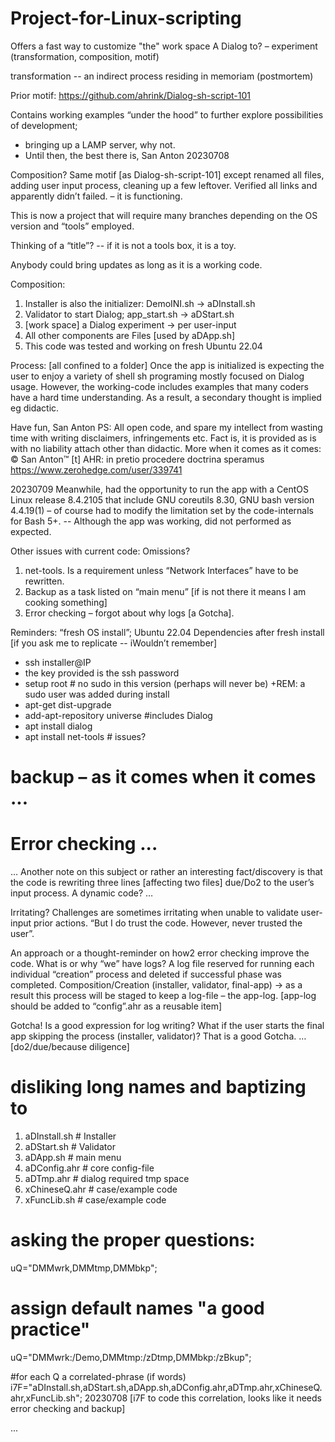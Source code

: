 # Project-for-Linux-scripting
Offers a fast way to customize "the" work space 
A Dialog to? – experiment (transformation, composition, motif)

transformation -- an indirect process residing in memoriam (postmortem)

Prior motif: https://github.com/ahrink/Dialog-sh-script-101

Contains working examples “under the hood” to further explore possibilities of development; 
- bringing up a LAMP server, why not. 
- Until then, the best there is,
San Anton 20230708

Composition? Same motif [as Dialog-sh-script-101] except renamed all files, adding user input process, cleaning up a few leftover. Verified all links and apparently didn’t failed. – it is functioning.

This is now a project that will require many branches depending on the OS version and “tools” employed. 

Thinking of a “title”? -- if it is not a tools box, it is a toy.

Anybody could bring updates as long as it is a working code. 

Composition:
1. Installer is also the initializer: DemoINI.sh -> aDInstall.sh
2. Validator to start Dialog; app_start.sh -> aDStart.sh
3. [work space] a Dialog experiment -> per user-input
4. All other components are Files [used by aDApp.sh]
5. This code was tested and working on fresh Ubuntu 22.04

Process: [all confined to a folder]
Once the app is initialized is expecting the user to enjoy a variety of shell sh programing mostly focused on Dialog usage. However, the working-code includes examples that many coders have a hard time understanding. As a result, a secondary thought is implied eg didactic.

Have fun,
San Anton
PS: All open code, and spare my intellect from wasting time with writing disclaimers, infringements etc.
Fact is, it is provided as is with no liability attach other than didactic.
More when it comes as it comes:
© San Anton™ [t] AHR: in pretio procedere doctrina speramus
        https://www.zerohedge.com/user/339741

20230709 Meanwhile, had the opportunity to run the app with a CentOS Linux release 8.4.2105 that include GNU coreutils 8.30, GNU bash version 4.4.19(1) – of course had to modify the limitation set by the code-internals for Bash 5+. -- Although the app was working, did not performed as expected.

Other issues with current code: Omissions? 
1. net-tools. Is a requirement unless “Network Interfaces” have to be rewritten.
2. Backup as a task listed on “main menu” [if is not there it means I am cooking something]
3. Error checking – forgot about why logs [a Gotcha].

Reminders: “fresh OS install”;
Ubuntu 22.04 Dependencies after fresh install
[if you ask me to replicate -- iWouldn’t remember]
- ssh installer@IP
- the key provided is the ssh password
- setup root # no sudo in this version (perhaps will never be)
   +REM: a sudo user was added during install
- apt-get dist-upgrade
- add-apt-repository universe #includes Dialog
- apt install dialog
- apt install net-tools # issues?
# backup – as it comes when it comes ...
# Error checking ...

… Another note on this subject or rather an interesting fact/discovery is that the code is rewriting three lines [affecting two files] due/Do2 to the user’s input process. A dynamic code? …

Irritating? Challenges are sometimes irritating when unable to validate user-input prior actions. “But I do trust the code. However, never trusted the user”.

An approach or a thought-reminder on how2 error checking improve the code. What is or why “we” have logs? A log file reserved for running each individual “creation” process and deleted if successful phase was completed. 
Composition/Creation (installer, validator, final-app) -> as a result this process will be staged to keep a log-file – the app-log. 
[app-log should be added to “config”.ahr as a reusable item]

Gotcha! Is a good expression for log writing? What if the user starts the final app skipping the process (installer, validator)? 
That is a good Gotcha.
… [do2/due/because diligence]

# disliking long names and baptizing to
1. aDInstall.sh # Installer
2. aDStart.sh # Validator
3. aDApp.sh # main menu
4. aDConfig.ahr # core config-file
5. aDTmp.ahr # dialog required tmp space
6. xChineseQ.ahr # case/example code
7. xFuncLib.sh # case/example code

# asking the proper questions:
uQ="DMMwrk,DMMtmp,DMMbkp";

# assign default names "a good practice"
uQ="DMMwrk:/Demo,DMMtmp:/zDtmp,DMMbkp:/zBkup";

#for each Q a correlated-phrase (if words)
i7F="aDInstall.sh,aDStart.sh,aDApp.sh,aDConfig.ahr,aDTmp.ahr,xChineseQ.ahr,xFuncLib.sh";
20230708 [i7F to code this correlation, looks like it needs error checking and backup]

...
